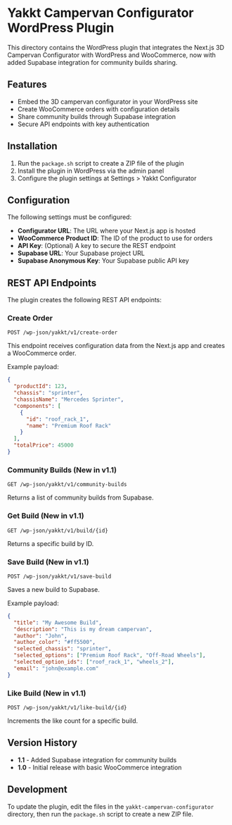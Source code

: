 # Yakkt Campervan Configurator WordPress Plugin

This directory contains the WordPress plugin that integrates the Next.js 3D Campervan Configurator with WordPress and WooCommerce, now with added Supabase integration for community builds sharing.

## Features

* Embed the 3D campervan configurator in your WordPress site
* Create WooCommerce orders with configuration details
* Share community builds through Supabase integration
* Secure API endpoints with key authentication

## Installation

1. Run the `package.sh` script to create a ZIP file of the plugin
2. Install the plugin in WordPress via the admin panel
3. Configure the plugin settings at Settings > Yakkt Configurator

## Configuration

The following settings must be configured:

* **Configurator URL**: The URL where your Next.js app is hosted
* **WooCommerce Product ID**: The ID of the product to use for orders
* **API Key**: (Optional) A key to secure the REST endpoint
* **Supabase URL**: Your Supabase project URL
* **Supabase Anonymous Key**: Your Supabase public API key

## REST API Endpoints

The plugin creates the following REST API endpoints:

### Create Order

```
POST /wp-json/yakkt/v1/create-order
```

This endpoint receives configuration data from the Next.js app and creates a WooCommerce order.

Example payload:

```json
{
  "productId": 123,
  "chassis": "sprinter",
  "chassisName": "Mercedes Sprinter",
  "components": [
    {
      "id": "roof_rack_1",
      "name": "Premium Roof Rack"
    }
  ],
  "totalPrice": 45000
}
```

### Community Builds (New in v1.1)

```
GET /wp-json/yakkt/v1/community-builds
```

Returns a list of community builds from Supabase.

### Get Build (New in v1.1)

```
GET /wp-json/yakkt/v1/build/{id}
```

Returns a specific build by ID.

### Save Build (New in v1.1)

```
POST /wp-json/yakkt/v1/save-build
```

Saves a new build to Supabase.

Example payload:

```json
{
  "title": "My Awesome Build",
  "description": "This is my dream campervan",
  "author": "John",
  "author_color": "#ff5500",
  "selected_chassis": "sprinter",
  "selected_options": ["Premium Roof Rack", "Off-Road Wheels"],
  "selected_option_ids": ["roof_rack_1", "wheels_2"],
  "email": "john@example.com"
}
```

### Like Build (New in v1.1)

```
POST /wp-json/yakkt/v1/like-build/{id}
```

Increments the like count for a specific build.

## Version History

* **1.1** - Added Supabase integration for community builds
* **1.0** - Initial release with basic WooCommerce integration

## Development

To update the plugin, edit the files in the `yakkt-campervan-configurator` directory, then run the `package.sh` script to create a new ZIP file. 